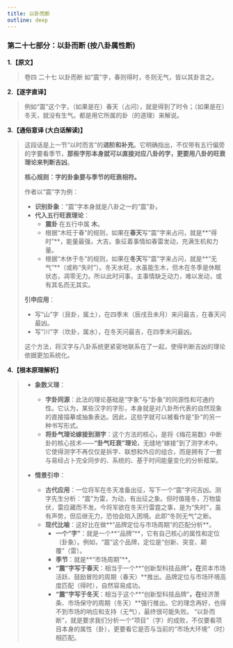 ```yaml
---
title: 以卦而断
outline: deep
---
```

  
### **第二十七部分：以卦而断 (按八卦属性断)**

**1.【原文】**
> 卷四 二十七 以卦而断
> 如“震”字，春则得时，冬则无气，皆以其卦言之。

**2.【逐字直译】**
> 例如“震”这个字，（如果是在）春天（占问），就是得到了时令；（如果是在）冬天，就没有生气。都是用它所属的卦（的道理）来解说。

**3.【通俗意译 (大白话解读)】**
> 这段话是上一节“以时而言”的**进阶和补充**。它明确指出，不仅带有五行偏旁的字要看季节，**那些字形本身就可以直接对应八卦的字，更要用八卦的旺衰理论来判断吉凶**。
> 
> **核心规则：字的卦象要与季节的旺衰相符。**
> 
> 作者以“震”字为例：
> *   **识别卦象**：“震”字本身就是八卦之一的“震”卦。
> *   **代入五行旺衰理论**：
>     *   **震卦** 在五行中属 **木**。
>     *   根据“木旺于春”的规则，如果在**春天**写“震”字来占问，就是**“得时”**，能量最强，大吉。象征着事情如春雷发动，充满生机和力量。
>     *   根据“木休于冬”的规则，如果在**冬天**写“震”字来占问，就是**“无气”**（或称“失时”）。冬天水旺，水虽能生木，但木在冬季是休眠状态，凋零无力。所以此时问事，主事情缺乏动力，难以发动，或有其名而无其实。
> 
> **引申应用**：
> *   写“山”字（艮卦，属土），在四季末（辰戌丑未月）来问最吉，在春天问最凶。
> *   写“川”字（坎卦，属水），在冬天问最吉，在四季末问最凶。
> 
> 这个方法，将汉字与八卦系统更紧密地联系在了一起，使得判断吉凶的理论依据更加系统化。

**4.【根本原理解析】**
> *   **象数义理**：
>     *   **字卦同源**：此法的理论基础是“字象”与“卦象”的同源性和可通约性。它认为，某些汉字的字形，本身就是对八卦所代表的自然现象的直接描摹或抽象表达。因此，这些字就可以被看作是“卦”的另一种书写形式。
>     *   **将卦气理论嫁接到测字**：这个方法的核心，是将《梅花易数》中断卦的核心技术——**“卦气旺衰”理论**，无缝地“嫁接”到了测字术中。它使得测字不再仅仅是拆字、联想和外应的组合，而是拥有了一套与易经占卜完全同步的、系统的、基于时间能量变化的分析框架。
> 
> *   **情景引申**：
>     *   **古代应用**：一位将军在冬天准备出征，写下一个“震”字问吉凶。测字先生分析：“震”为雷，为动，有出征之象。但时值隆冬，万物蛰伏，雷应藏而不发。今将军欲在冬天行雷霆之事，是为“失时”，虽有声势，但后继无力，恐怕会陷入困境。此即“冬则无气”之断。
>     *   **现代比喻**：这好比在做**“品牌定位与市场周期”的匹配分析**。
>         *   **一个“字”**：就是一个**“品牌”**，它有自己核心的属性和定位（卦象）。例如，“震”这个品牌，定位是“创新、突变、颠覆”（雷）。
>         *   **季节**：就是**“市场周期”**。
>         *   **“震”字写于春天**：相当于一个**“创新型科技品牌”**，在**资本市场活跃、鼓励冒险的周期（春天）**推出。品牌定位与市场环境高度匹配（得时），自然容易成功。
>         *   **“震”字写于冬天**：相当于这个**“创新型科技品牌”**，在**经济萧条、市场保守的周期（冬天）**强行推出。它的理念再好，也得不到市场的响应和支持（无气），最终很可能失败。
>         “以卦而断”，就是要求我们分析一个“项目”（字）的成败，不仅要看项目本身的属性（卦），更要看它是否与当前的“市场大环境”（时）相匹配。
